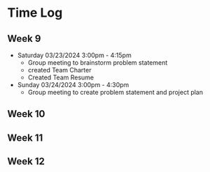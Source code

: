 # Time Log
## Week 9
- Saturday 03/23/2024 3:00pm - 4:15pm
  - Group meeting to brainstorm problem statement
  - created Team Charter
  - Created Team Resume
- Sunday 03/24/2024 3:00pm - 4:30pm
  - Group meeting to create problem statement and project plan
## Week 10

## Week 11

## Week 12